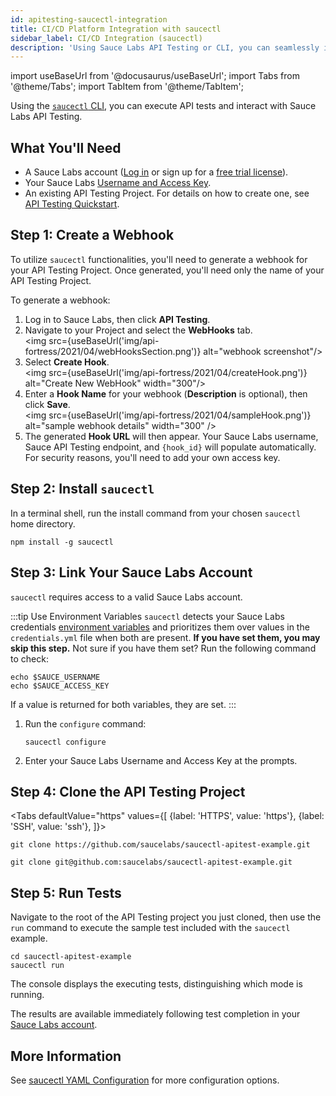 ```yaml
---
id: apitesting-saucectl-integration
title: CI/CD Platform Integration with saucectl
sidebar_label: CI/CD Integration (saucectl)
description: 'Using Sauce Labs API Testing or CLI, you can seamlessly integrate continuous API testing into your CI/CD pipeline.'
---
```


import useBaseUrl from '@docusaurus/useBaseUrl';
import Tabs from '@theme/Tabs';
import TabItem from '@theme/TabItem';

Using the [`saucectl` CLI](/dev/cli/saucectl), you can execute API tests and interact with Sauce Labs API Testing.

## What You'll Need

- A Sauce Labs account ([Log in](https://accounts.saucelabs.com/am/XUI/#login/) or sign up for a [free trial license](https://saucelabs.com/sign-up)).
- Your Sauce Labs [Username and Access Key](https://app.saucelabs.com/user-settings).
- An existing API Testing Project. For details on how to create one, see [API Testing Quickstart](/api-testing/quickstart/).

## Step 1: Create a Webhook

To utilize `saucectl` functionalities, you'll need to generate a webhook for your API Testing Project. Once generated, you'll need only the name of your API Testing Project.

To generate a webhook:

1. Log in to Sauce Labs, then click **API Testing**.
1. Navigate to your Project and select the **WebHooks** tab.<br/><img src={useBaseUrl('img/api-fortress/2021/04/webHooksSection.png')} alt="webhook screenshot"/>
1. Select **Create Hook**.<br/><img src={useBaseUrl('img/api-fortress/2021/04/createHook.png')} alt="Create New WebHook" width="300"/>
1. Enter a **Hook Name** for your webhook (**Description** is optional), then click **Save**.<br/><img src={useBaseUrl('img/api-fortress/2021/04/sampleHook.png')} alt="sample webhook details" width="300" />
1. The generated **Hook URL** will then appear. Your Sauce Labs username, Sauce API Testing endpoint, and `{hook_id}` will populate automatically. For security reasons, you'll need to add your own access key.

## Step 2: Install `saucectl`

In a terminal shell, run the install command from your chosen `saucectl` home directory.

```
npm install -g saucectl
```

## Step 3: Link Your Sauce Labs Account

`saucectl` requires access to a valid Sauce Labs account.

:::tip Use Environment Variables
`saucectl` detects your Sauce Labs credentials [environment variables](/basics/environment-variables) and prioritizes them over values in the `credentials.yml` file when both are present. **If you have set them, you may skip this step.** Not sure if you have them set? Run the following command to check:

```
echo $SAUCE_USERNAME
echo $SAUCE_ACCESS_KEY
```

If a value is returned for both variables, they are set.
:::

1. Run the `configure` command:

   ```
   saucectl configure
   ```

1. Enter your Sauce Labs Username and Access Key at the prompts.


## Step 4: Clone the API Testing Project

<Tabs
defaultValue="https"
values={[
{label: 'HTTPS', value: 'https'},
{label: 'SSH', value: 'ssh'},
]}>

<TabItem value="https">

```
git clone https://github.com/saucelabs/saucectl-apitest-example.git
```

</TabItem>
<TabItem value="ssh">

```
git clone git@github.com:saucelabs/saucectl-apitest-example.git
```

</TabItem>
</Tabs>


## Step 5: Run Tests

Navigate to the root of the API Testing project you just cloned, then use the `run` command to execute the sample test included with the `saucectl` example.

```
cd saucectl-apitest-example
saucectl run
```

The console displays the executing tests, distinguishing which mode is running.

The results are available immediately following test completion in your [Sauce Labs account](https://app.saucelabs.com/api-testing/).

## More Information

See [saucectl YAML Configuration](/api-testing/integrations/yaml) for more configuration options.